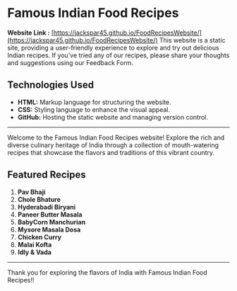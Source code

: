 # Famous Indian Food Recipes
**Website Link :** [https://jackspar45.github.io/FoodRecipesWebsite/](https://jackspar45.github.io/FoodRecipesWebsite/)
This website is a static site, providing a user-friendly experience to explore and try out delicious Indian recipes. If you've tried any of our recipes, please share your thoughts and suggestions using our Feedback Form.

## Technologies Used

- **HTML:** Markup language for structuring the website.
- **CSS:** Styling language to enhance the visual appeal.
- **GitHub:** Hosting the static website and managing version control.

---

Welcome to the Famous Indian Food Recipes website! Explore the rich and diverse culinary heritage of India through a collection of mouth-watering recipes that showcase the flavors and traditions of this vibrant country.

## Featured Recipes

1. **Pav Bhaji**
2. **Chole Bhature**
3. **Hyderabadi Biryani**
4. **Paneer Butter Masala**
5. **BabyCorn Manchurian**
6. **Mysore Masala Dosa**
7. **Chicken Curry**
8. **Malai Kofta**
9. **Idly & Vada**

---

Thank you for exploring the flavors of India with Famous Indian Food Recipes!!
